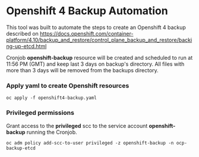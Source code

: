 # Openshift 4 Backup Automation

This tool was built to automate the steps to create an Openshift 4 backup described on https://docs.openshift.com/container-platform/4.10/backup_and_restore/control_plane_backup_and_restore/backing-up-etcd.html

Cronjob **openshift-backup** resource  will be created and scheduled to run at 11:56 PM (GMT) and keep last 3 days on backup's directory. All files with more than 3 days will be removed from the backups directory.

### Apply yaml to create Openshift resources

`oc apply -f openshift4-backup.yaml`

### Privileged permissions

Grant access to the **privileged** scc to the service account **openshift-backup** running the Cronjob.

`oc adm policy add-scc-to-user privileged -z openshift-backup -n ocp-backup-etcd`

